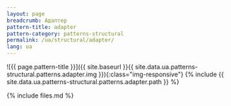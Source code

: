 ```yaml
---
layout: page
breadcrumb: Адаптер
pattern-title: adapter
pattern-category: patterns-structural
permalink: /ua/structural/adapter/
lang: ua
---
```


![{{ page.pattern-title }}]({{ site.baseurl }}{{ site.data.ua.patterns-structural.patterns.adapter.img }}){:class="img-responsive"}
{% include {{ site.data.ua.patterns-structural.patterns.adapter.path }} %}

{% include files.md %}



